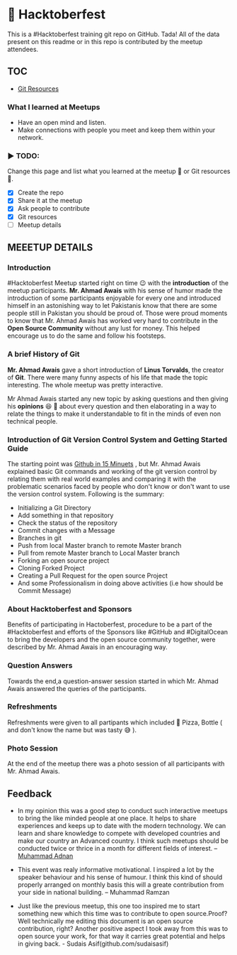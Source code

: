 ﻿# 🙌 Hacktoberfest

This is a #Hacktoberfest training git repo on GitHub. Tada! All of the data present on this readme or in this repo is contributed by the meetup attendees. 

## TOC
- [Git Resources](https://github.com/ahmadawais/hacktoberfest/blob/master/resources.md)


### What I learned at Meetups
- Have an open mind and listen.
- Make connections with people you meet and keep them within your network.

### ▶ TODO:

Change this page and list what you learned at the meetup 🍕 or Git resources 🤔.

- [x] Create the repo
- [x] Share it at the meetup
- [x] Ask people to contribute
- [x] Git resources
- [ ] Meetup details
## MEEETUP DETAILS
### Introduction
 #Hacktoberfest Meetup started right on time :wink: with the **introduction** of the meetup participants. **Mr. Ahmad Awais** with his sense of humor made the introduction of some participants enjoyable for every one and introduced himself in an astonishing way to let Pakistanis know that there are some people still in Pakistan you should be proud of. Those were proud moments to know that Mr. Ahmad Awais has worked very hard to contribute in the **Open Source Community** without any lust for money. This helped encourage us to do the same and follow his footsteps.
 ### A brief History of Git
 **Mr. Ahmad Awais** gave a short introduction of **Linus Torvalds**, the creator of **Git**. There were many funny aspects of his life that made the topic interesting. The whole meetup was pretty interactive.
 
 Mr Ahmad Awais started any new topic by asking questions and then giving his **opinions** :laughing: :rofl: about every question and then elaborating in a way to relate the things to make it understandable to fit in the minds of even non technical people.
 
 ### Introduction of Git Version Control System and Getting Started Guide
 The starting point was [Github in 15 Minuets](http://www.try.github.com) , but Mr. Ahmad Awais explained basic Git commands and working of the git version control by relating them with real world examples and comparing it with the problematic scenarios faced by people who don't know or don't want to use the version control system. Following is the summary:
 * Initializing a Git Directory
 * Add something in that repository
 * Check the status of the repository
 * Commit changes with a Message
 * Branches in git
 * Push from local Master branch to remote Master branch
 * Pull from remote Master branch to Local Master branch
 * Forking an open source project 
 * Cloning Forked Project
 * Creating a Pull Request for the open source Project
 * And some Professionalism in doing above activities (i.e how should be Commit Message)
 ### About  Hacktoberfest and Sponsors
 Benefits of participating in Hactoberfest, procedure to be a part of the #Hacktoberfest and efforts of the Sponsors like #GitHub and #DigitalOcean to bring the developers and  the open source community together, were described by Mr. Ahmad Awais in an encouraging way.
 ### Question Answers
Towards the end,a question-answer session started in which Mr. Ahmad Awais answered the queries of the participants.
 ### Refreshments
 Refreshments were given to all partipants which included :pizza: Pizza, Bottle ( and don't know the name but was tasty :sweat_smile: ).
 ### Photo Session
 At the end of the meetup there was a photo session of all participants with Mr. Ahmad Awais.
 
## Feedback

* In my opinion this was a good step to conduct such interactive meetups to bring the like minded people at one place. It helps to share experiences and keeps up to date with the modern technology. We can learn and share knowledge to compete with developed countries and make our country an Advanced country. I think such meetups should be conducted twice or thrice in a month for different fields of interest. – [Muhammad Adnan](github.com/adnanmuhib)

* This event was realy informative motivational. I inspired a lot by the speaker behaviour and his sense of humour. I think this kind of should properly arranged on monthly basis this will a greate contribution from your side in national building. – Muhammad Ramzan

* Just like the previous meetup, this one too inspired me to start something new which this time was to contribute to open source.Proof?
Well technically me editing this document is an open source contribution, right? Another positive aspect I took away from this was to open source your work, for that way it carries great potential and helps in giving back. - Sudais Asif(github.com/sudaisasif)
